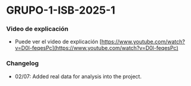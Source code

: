 # GRUPO-1-ISB-2025-1

### Video de explicación
- Puede  ver el video de explicación [https://www.youtube.com/watch?v=D0l-feqesPc](https://www.youtube.com/watch?v=D0l-feqesPc)

### Changelog
- 02/07: Added real data for analysis into the project.